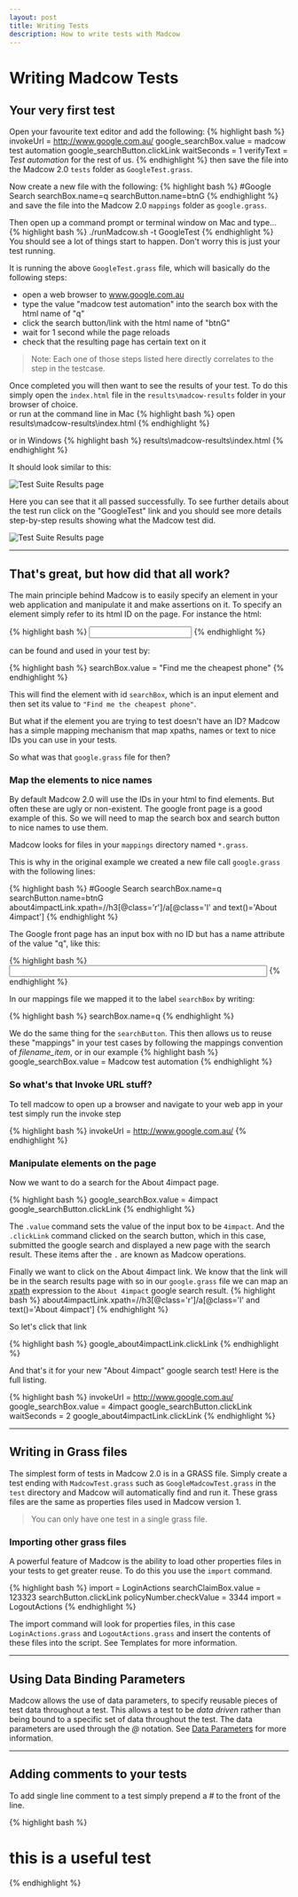 ```yaml
---
layout: post
title: Writing Tests
description: How to write tests with Madcow
---
```


# Writing Madcow Tests

## Your very first test

Open your favourite text editor and add the following:
{% highlight bash %}
invokeUrl = http://www.google.com.au/
google_searchBox.value = madcow test automation
google_searchButton.clickLink
waitSeconds = 1
verifyText = <em>Test automation</em> for the rest of us.
{% endhighlight %}
then save the file into the Madcow 2.0 `tests` folder as `GoogleTest.grass`.

Now create a new file with the following:
{% highlight bash %}
#Google Search
searchBox.name=q
searchButton.name=btnG
{% endhighlight %}
and save the file into the Madcow 2.0 `mappings` folder as `google.grass`.

Then open up a command prompt or terminal window on Mac and type...
{% highlight bash %}
./runMadcow.sh -t GoogleTest
{% endhighlight %}
You should see a lot of things start to happen. Don't worry this is just your test running.

It is running the above `GoogleTest.grass` file, which will basically do the following steps:
- open a web browser to www.google.com.au
- type the value "madcow test automation" into the search box with the html name of "q"
- click the search button/link with the html name of "btnG"
- wait for 1 second while the page reloads
- check that the resulting page has certain text on it

> Note: Each one of those steps listed here directly correlates to the step in the testcase.

Once completed you will then want to see the results of your test. To do this simply open the `index.html` file in the `results\madcow-results` folder in your browser of choice.  
or run at the command line in Mac
{% highlight bash %}
open results\madcow-results\index.html 
{% endhighlight %}

or in Windows 
{% highlight bash %}
results\madcow-results\index.html 
{% endhighlight %}

It should look similar to this: 

<img src="/assets/img/test-results-nofail.png" alt="Test Suite Results page"/>

Here you can see that it all passed successfully. To see further details about the test run click on the "GoogleTest" link and you should see more details step-by-step results showing what the Madcow test did.

<img src="/assets/img/test-results-drilled.png" alt="Test Suite Results page"/>

-------------------------------

## That's great, but how did that all work?
The main principle behind Madcow is to easily specify an element in your web application and manipulate it and make assertions on it. To specify an element simply refer to its html ID on the page.  For instance the html:

{% highlight bash %}
<input type="text" id="searchBox" value="" />
{% endhighlight %}

can be found and used in your test by:

{% highlight bash %}
searchBox.value = "Find me the cheapest phone"
{% endhighlight %}

This will find the element with id `searchBox`, which is an input element and then set its value to `"Find me the cheapest phone"`.

But what if the element you are trying to test doesn't have an ID?  Madcow has a simple mapping mechanism that map xpaths, names or text to nice IDs you can use in your tests.

So what was that `google.grass` file for then?

### Map the elements to nice names

By default Madcow 2.0 will use the IDs in your html to find elements.  But often these are ugly or non-existent.  The google front page is a good example of this.  So we will need to map the search box and search button to nice names to use them.

Madcow looks for files in your `mappings` directory named `*.grass`.

This is why in the original example we created a new file call `google.grass` with the following lines:

{% highlight bash %}
#Google Search
searchBox.name=q
searchButton.name=btnG
about4impactLink.xpath=//h3[@class='r']/a[@class='l' and text()='About 4impact']
{% endhighlight %}

The Google front page has an input box with no ID but has a name attribute of the value "q", like this:

{% highlight bash %}
<input class="lst" value="" title="Google Search" size="55" name="q" maxlength="2048" autocomplete="off"/>
{% endhighlight %}

In our mappings file we mapped it to the label `searchBox` by writing:

{% highlight bash %}
searchBox.name=q
{% endhighlight %}

We do the same thing for the `searchButton`. This then allows us to reuse these "mappings" in your test cases by following the mappings convention of _filename_item_, or in our example
{% highlight bash %}
google_searchBox.value = Madcow test automation
{% endhighlight %}

### So what's that Invoke URL stuff?

To tell madcow to open up a browser and navigate to your web app in your test simply run the invoke step

{% highlight bash %}
invokeUrl = http://www.google.com.au/
{% endhighlight %}

### Manipulate elements on the page

Now we want to do a search for the About 4impact page.

{% highlight bash %}
google_searchBox.value = 4impact
google_searchButton.clickLink
{% endhighlight %}

The `.value` command sets the value of the input box to be `4impact`. And the `.clickLink` command clicked on the search button, which in this case, submitted the google search and displayed a new page with the search result. These items after the `.` are known as Madcow operations.

Finally we want to click on the About 4impact link.  We know that the link will be in the search results page with so in our `google.grass` file we can map an [xpath](http://www.w3schools.com/xpath/xpath_syntax.asp) expression to the `About 4impact` google search result.
{% highlight bash %}
about4impactLink.xpath=//h3[@class='r']/a[@class='l' and text()='About 4impact']
{% endhighlight %}

So let's click that link

{% highlight bash %}
google_about4impactLink.clickLink
{% endhighlight %}

And that's it for your new "About 4impact" google search test\!  Here is the full listing.

{% highlight bash %}
invokeUrl = http://www.google.com.au/
google_searchBox.value = 4impact
google_searchButton.clickLink
waitSeconds = 2
google_about4impactLink.clickLink
{% endhighlight %}

-------------------------------

## Writing in Grass files

The simplest form of tests in Madcow 2.0 is in a GRASS file. Simply create a test ending with `MadcowTest.grass` such as `GoogleMadcowTest.grass` in the `test` directory and Madcow will automatically find and run it. These grass files are the same as properties files used in Madcow version 1.

>You can only have one test in a single grass file.

### Importing other grass files

A powerful feature of Madcow is the ability to load other properties files in your tests to get greater reuse.  To do this you use the `import` command.

{% highlight bash %}
import = LoginActions
searchClaimBox.value = 123323
searchButton.clickLink
policyNumber.checkValue = 3344
import = LogoutActions
{% endhighlight %}

The import command will look for properties files, in this case `LoginActions.grass` and `LogoutActions.grass` and insert the contents of these files into the script. See Templates for more information.

-------------------------------

## Using Data Binding Parameters

Madcow allows the use of data parameters, to specify reusable pieces of test data throughout a test. This allows a test to be _data driven_ rather than being bound to a specific set of data throughout the test. The data parameters are used through the _@_ notation. See <a href="/documentation/dataParameters.html">Data Parameters</a> for more information.

-------------------------------

## Adding comments to your tests
To add single line comment to a test simply prepend a \# to the front of the line.

{% highlight bash %}
# this is a useful test
{% endhighlight %}